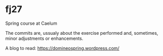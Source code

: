 # fj27
Spring course at Caelum

The commits are, ussualy about the exercise performed and, sometimes, minor adjustments or enhancements.


A blog to read:
https://domineospring.wordpress.com/
